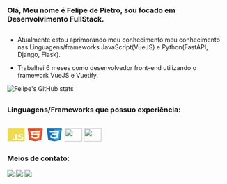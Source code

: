 ### Olá, Meu nome é Felipe de Pietro, sou focado em Desenvolvimento FullStack.

##

- Atualmente estou aprimorando meu conhecimento meu conhecimento nas Linguagens/frameworks JavaScript(VueJS) e Python(FastAPI, Django, Flask).

- Trabalhei 6 meses como desenvolvedor front-end utilizando o framework VueJS e Vuetify.

![Felipe's GitHub stats](https://github-readme-stats.vercel.app/api?username=feelp19&show_icons=true&theme=dark)

##


### Linguagens/Frameworks que possuo experiência:
<div style="display: inline_block"><br>
  <img align="center" height="30" width="40" src="https://raw.githubusercontent.com/devicons/devicon/master/icons/javascript/javascript-plain.svg">
  <img align="center" height="30" width="40" src="https://raw.githubusercontent.com/devicons/devicon/master/icons/html5/html5-original.svg">
  <img align="center" height="30" width="40" src="https://raw.githubusercontent.com/devicons/devicon/master/icons/css3/css3-original.svg">
  <img align="center" height="30" width="40" src="https://cdn.jsdelivr.net/gh/devicons/devicon@latest/icons/vuejs/vuejs-original.svg">
  <img align="center" height="30" width="40" src="https://cdn.jsdelivr.net/gh/devicons/devicon@latest/icons/python/python-original.svg" />

  
</div>


##

  ### Meios de contato:
 
<div> 
  <a href = "mailto:flp.pietro95@gmail.com"><img src="https://img.shields.io/badge/-Gmail-%23333?style=for-the-badge&logo=gmail&logoColor=white" target="_blank"></a>
  <a href="linkedin.com/in/felipe-de-pietro-0820a5195" target="_blank"><img src="https://img.shields.io/badge/-LinkedIn-%230077B5?style=for-the-badge&logo=linkedin&logoColor=white" target="_blank"></a> 
  <a href="https://www.instagram.com/ofelps.pietro" target="_blank"><img src="https://img.shields.io/badge/-Instagram-%23E4405F?style=for-the-badge&logo=instagram&logoColor=white" target="_blank"></a>
  
</div>
